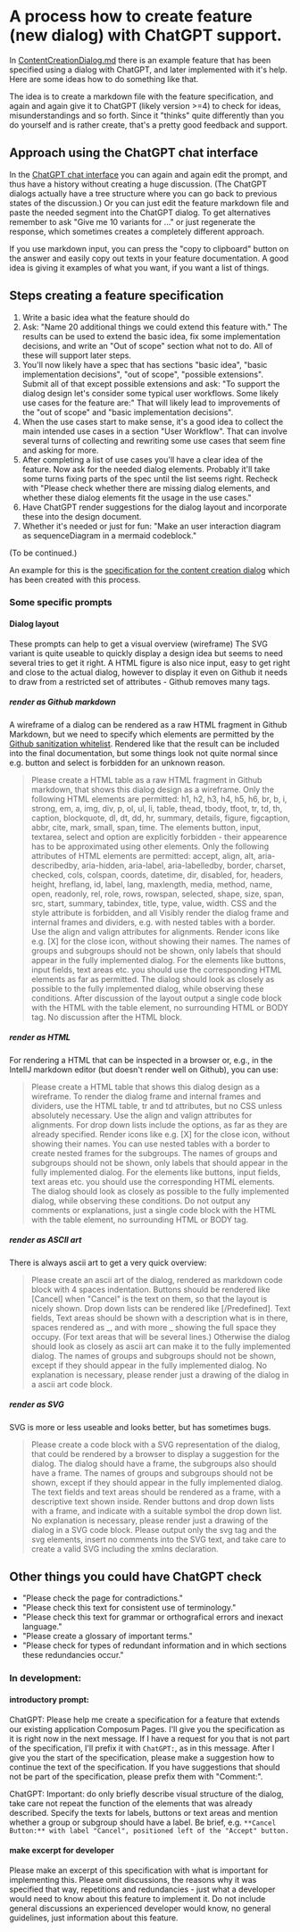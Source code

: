# A process how to create feature (new dialog) with ChatGPT support.

In [ContentCreationDialog.md](1ContentCreationDialog.md) there is an example feature that has been specified using a
dialog with ChatGPT, and later implemented with it's help. Here are some ideas how to do something like that.

The idea is to create a markdown file with the feature specification, and again and again give it to ChatGPT (likely
version >=4) to check for ideas, misunderstandings and so forth. Since it "thinks" quite differently than you do
yourself and is rather create, that's a pretty good feedback and support.

## Approach using the ChatGPT chat interface

In the [ChatGPT chat interface](https://chat.openai.com/) you can again and again edit the prompt, and thus have a
history without creating a huge discussion. (The ChatGPT dialogs actually have a tree structure where you can go
back to previous states of the discussion.) Or you can just edit the feature markdown file and paste the needed
segment into the ChatGPT dialog. To get alternatives remember to ask "Give me 10 variants for ..." or just
regenerate the response, which sometimes creates a completely different approach.

If you use markdown input, you can press the "copy to clipboard" button on the answer and easily copy out texts in
your feature documentation. A good idea is giving it examples of what you want, if you want a list of things.

## Steps creating a feature specification

1. Write a basic idea what the feature should do
2. Ask: "Name 20 additional things we could extend this feature with." The results can be used to extend the basic
   idea, fix some implementation decisions, and write an "Out of scope" section what not to do. All of these will
   support later steps.
3. You'll now likely have a spec that has sections "basic idea", "basic implementation decisions", "out of scope",
   "possible extensions". Submit all of that except possible extensions and ask: "To support the dialog design let's
   consider some typical user workflows. Some likely use cases for the feature are:"  That will likely lead to
   improvements of the "out of scope" and "basic implementation decisions".
4. When the use cases start to make sense, it's a good idea to collect the main intended use cases in a section "User
   Workflow". That can involve several turns of collecting and rewriting some use cases that seem fine and asking for
   more.
5. After completing a list of use cases you'll have a clear idea of the feature. Now ask for the needed dialog
   elements. Probably it'll take some turns fixing parts of the spec until the list seems right. Recheck with "Please
   check whether there are missing dialog elements, and whether these dialog elements fit the usage in the use cases."
6. Have ChatGPT render suggestions for the dialog layout and incorporate these into the design document.
7. Whether it's needed or just for fun: "Make an user interaction diagram as sequenceDiagram in a mermaid codeblock."

(To be continued.)

An example for this is the [specification for the content creation dialog](1ContentCreationDialog.md) which has been
created with this process.

### Some specific prompts

#### Dialog layout

These prompts can help to get a visual overview (wireframe)
The SVG variant is quite useable to quickly display a design idea but seems to need several tries to get it
right. A HTML figure is also nice input, easy to get right and close to the actual dialog, however to display it
even on Github it needs to draw from a restricted set of attributes - Github removes many tags.

##### render as Github markdown

A wireframe of a dialog can be rendered as a raw HTML fragment in Github Markdown, but we need to specify which
elements are permitted by the
[Github sanitization whitelist](https://github.com/gjtorikian/html-pipeline/blob/main/lib/html_pipeline/sanitization_filter.rb).
Rendered like that the result can be included into the final documentation, but some things look not quite normal
since e.g. button and select is forbidden for an unknown reason.

> Please create a HTML table as a raw HTML fragment in Github markdown, that shows this dialog design as a wireframe.
> Only the following HTML elements are permitted: h1, h2, h3, h4, h5, h6, br, b, i, strong, em, a, img, div, p, ol, ul,
> li, table, thead, tbody, tfoot, tr, td, th, caption, blockquote, dl, dt, dd, hr, summary, details, figure,
> figcaption, abbr, cite, mark, small, span, time.
> The elements button, input, textarea, select and option are explicitly forbidden - their appearence has to be
> approximated using other elements.
> Only the following attributes of HTML elements are permitted: accept, align, alt, aria-describedby, aria-hidden,
> aria-label, aria-labelledby, border, charset, checked, cols, colspan, coords, datetime, dir, disabled, for, headers,
> height, hreflang, id, label, lang, maxlength, media, method, name, open, readonly, rel, role, rows, rowspan, selected,
> shape, size, span, src, start, summary, tabindex, title, type, value, width.
> CSS and the style attribute is forbidden, and all
> Visibly render the dialog frame and internal frames and dividers, e.g. with nested tables with a border.
> Use the align and valign attributes for alignments.
> Render icons like e.g. [X] for the close icon, without showing their names.
> The names of groups and subgroups should not be shown, only labels that should appear in the fully
> implemented dialog.
> For the elements like buttons, input fields, text areas etc. you should use the corresponding HTML elements as far
> as permitted.
> The dialog should look as closely as possible to the fully implemented dialog, while observing these conditions.
> After discussion of the layout output a single code block with the HTML with the table element, no
> surrounding HTML or BODY tag. No discussion after the HTML block.

##### render as HTML

For rendering a HTML that can be inspected in a browser or, e.g., in the IntellJ markdown editor (but doesn't render
well on Github), you can use:

> Please create a HTML table that shows this dialog design as a wireframe.
> To render the dialog frame and internal frames and dividers, use the HTML table, tr and td attributes,
> but no CSS unless absolutely necessary.
> Use the align and valign attributes for alignments.
> For drop down lists include the options, as far as they are already specified.
> Render icons like e.g. [X] for the close icon, without showing their names.
> You can use nested tables with a border to create nested frames for the subgroups.
> The names of groups and subgroups should not be shown, only labels that should appear in the fully
> implemented dialog.
> For the elements like buttons, input fields, text areas etc. you should use the corresponding HTML elements.
> The dialog should look as closely as possible to the fully implemented dialog, while observing these conditions.
> Do not output any comments or explanations, just a single code block with the HTML with the table element, no
> surrounding HTML or BODY tag.

##### render as ASCII art

There is always ascii art to get a very quick overview:

> Please create an ascii art of the dialog, rendered as markdown code block with 4 spaces indentation.
> Buttons should be rendered like [Cancel] when "Cancel" is the text on them, so that the layout is nicely shown.
> Drop down lists can be rendered like [\/Predefined].
> Text fields, Text areas should be shown with a description what is in there, spaces rendered as _, and with more _
> showing the full space they occupy. (For text areas that will be several lines.)
> Otherwise the dialog should look as closely as ascii art can make it to the fully implemented dialog.
> The names of groups and subgroups should not be shown, except if they should appear in the fully implemented dialog.
> No explanation is necessary, please render just a drawing of the dialog in a ascii art code block.

##### render as SVG

SVG is more or less useable and looks better, but has sometimes bugs.

> Please create a code block with a SVG representation of the dialog, that could be rendered by a browser to display
> a suggestion for the dialog.
> The dialog should have a frame, the subgroups also should have a frame.
> The names of groups and subgroups should not be shown, except if they should appear in the fully implemented dialog.
> The text fields and text areas should be rendered as a frame, with a descriptive text shown inside.
> Render buttons and drop down lists with a frame, and indicate with a suitable symbol the drop down list.
> No explanation is necessary, please render just a drawing of the dialog in a SVG code block.
> Please output only the svg tag and the svg elements, insert no comments into the SVG text, and take care to create a
> valid SVG including the xmlns declaration.

## Other things you could have ChatGPT check

- "Please check the page for contradictions."
- "Please check this text for consistent use of terminology."
- "Please check this text for grammar or orthografical errors and inexact language."
- "Please create a glossary of important terms."
- "Please check for types of redundant information and in which sections these redundancies occur."

### In development:

#### introductory prompt:

ChatGPT: Please help me create a specification for a feature that extends our existing application Composum Pages.
I'll give you the specification as it is right now in the next message. If I have a request for you that is not part of
the specification, I'll prefix it with `ChatGPT:`, as in this message.
After I give you the start of the specification, please make a suggestion how to continue the text of the specification.
If you have suggestions that should not be part of the specification, please prefix them with "Comment:".

ChatGPT: Important: do only briefly describe visual structure of the dialog, take care not repeat the function of the
elements that was already described. Specify the texts for labels, buttons or text areas and mention
whether a group or subgroup should have a label. Be brief, e.g. `**Cancel Button:** with label "Cancel", positioned
left of the "Accept" button.`

#### make excerpt for developer

Please make an excerpt of this specification with what is important for implementing this. Please omit discussions, the
reasons why it was specified that way, repetitions and redundancies - just what a developer would need to know about
this feature to implement it. Do not include general discussions an experienced developer would know, no general
guidelines, just information about this feature.
